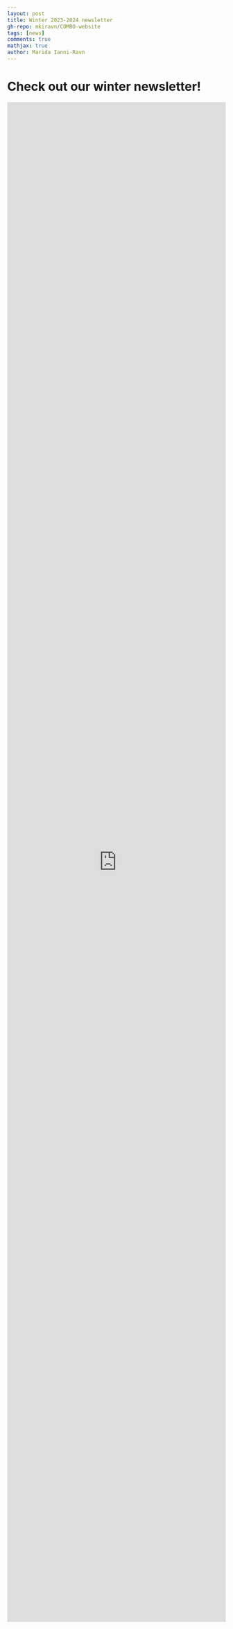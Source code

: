 ```yaml
---
layout: post
title: Winter 2023-2024 newsletter
gh-repo: mkiravn/COMBO-website
tags: [news]
comments: true
mathjax: true
author: Marida Ianni-Ravn
---
```


# Check out our winter newsletter!

<embed src="https://mkiravn.github.io/COMBO-website/winter_news_2024.pdf" type="application/pdf" width="100%" height="3508px" />
